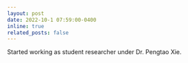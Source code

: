 ```yaml
---
layout: post
date: 2022-10-1 07:59:00-0400
inline: true
related_posts: false
---
```


Started working as student researcher under Dr. Pengtao Xie.